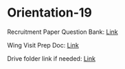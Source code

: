 # Orientation-19

Recruitment Paper Question Bank: [Link](https://docs.google.com/document/d/1ByeQpo_GX2ThJqzYVplu7gYITN4QbxNPonHOGYBMUAc/edit?usp=sharing)

Wing Visit Prep Doc: [Link](https://docs.google.com/document/d/1U15eCH4HIhXa4l36cliFt2ljmYXLq0-mxuwc03OWk5I/edit?usp=sharing)

Drive folder link if needed: [Link](https://drive.google.com/drive/folders/1gHbpXaFBkGAsv--vOrxZznFX2Jo2i2Dj?usp=sharing)
